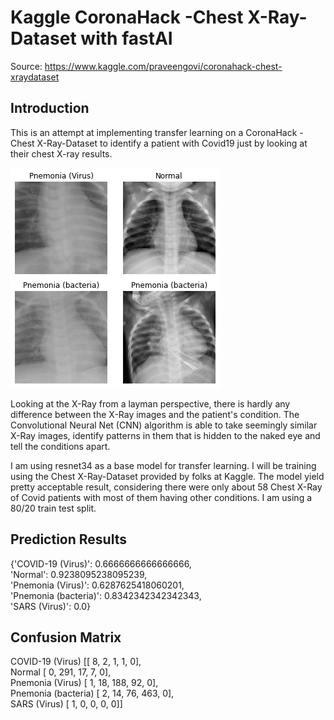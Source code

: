 # Kaggle CoronaHack -Chest X-Ray-Dataset with fastAI
Source: https://www.kaggle.com/praveengovi/coronahack-chest-xraydataset

## Introduction
This is an attempt at implementing transfer learning on a CoronaHack -Chest X-Ray-Dataset to identify a patient with Covid19 just by looking at their chest X-ray results.

![Chest Xray](/images/chest-x-ray.png)

Looking at the X-Ray from a layman perspective, there is hardly any difference between the X-Ray images and the patient's condition. The Convolutional Neural Net (CNN) algorithm is able to take seemingly similar X-Ray images, identify patterns in them that is hidden to the naked eye and tell the conditions apart.

I am using resnet34 as a base model for transfer learning. I will be training using the Chest X-Ray-Dataset provided by folks at Kaggle. The model yield pretty acceptable result, considering there were only about 58 Chest X-Ray of Covid patients with most of them having other conditions. I am using a 80/20 train test split.

## Prediction Results
{'COVID-19 (Virus)': 0.6666666666666666,\
 'Normal': 0.9238095238095239,\
 'Pnemonia (Virus)': 0.6287625418060201,\
 'Pnemonia (bacteria)': 0.8342342342342343,\
 'SARS (Virus)': 0.0}

 ## Confusion Matrix
COVID-19 (Virus)    [[  8,   2,   1,   1,   0],\
Normal              [  0, 291,  17,   7,   0],\
Pnemonia (Virus)    [  1,  18, 188,  92,   0],\
Pnemonia (bacteria) [  2,  14,  76, 463,   0],\
SARS (Virus)        [  1,   0,   0,   0,   0]]

